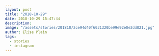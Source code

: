 ```yaml
---
layout: post
title: "2018-10-29"
date: 2018-10-29 15:47:44
description: 
image: "/assets/stories/201810/2ce94d40f6031320be99e92e8e2dd821.jpg"
author: Elise Plain
tags: 
  - stories
  - instagram
---
```



<p></p>
